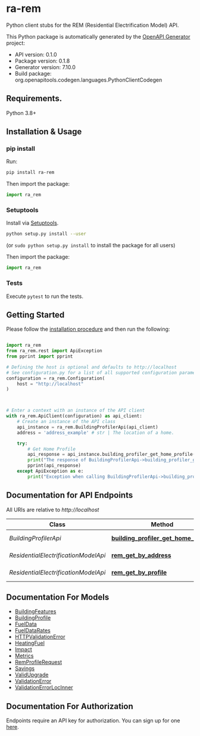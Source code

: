 # ra-rem
Python client stubs for the REM (Residential Electrification Model) API.

This Python package is automatically generated by the [OpenAPI Generator](https://openapi-generator.tech) project:

- API version: 0.1.0
- Package version: 0.1.8
- Generator version: 7.10.0
- Build package: org.openapitools.codegen.languages.PythonClientCodegen

## Requirements.

Python 3.8+

## Installation & Usage
### pip install

Run:
```sh
pip install ra-rem
```

Then import the package:
```python
import ra_rem
```

### Setuptools

Install via [Setuptools](http://pypi.python.org/pypi/setuptools).

```sh
python setup.py install --user
```
(or `sudo python setup.py install` to install the package for all users)

Then import the package:
```python
import ra_rem
```

### Tests

Execute `pytest` to run the tests.

## Getting Started

Please follow the [installation procedure](#installation--usage) and then run the following:

```python

import ra_rem
from ra_rem.rest import ApiException
from pprint import pprint

# Defining the host is optional and defaults to http://localhost
# See configuration.py for a list of all supported configuration parameters.
configuration = ra_rem.Configuration(
    host = "http://localhost"
)



# Enter a context with an instance of the API client
with ra_rem.ApiClient(configuration) as api_client:
    # Create an instance of the API class
    api_instance = ra_rem.BuildingProfilerApi(api_client)
    address = 'address_example' # str | The location of a home.

    try:
        # Get Home Profile
        api_response = api_instance.building_profiler_get_home_profile(address)
        print("The response of BuildingProfilerApi->building_profiler_get_home_profile:\n")
        pprint(api_response)
    except ApiException as e:
        print("Exception when calling BuildingProfilerApi->building_profiler_get_home_profile: %s\n" % e)

```

## Documentation for API Endpoints

All URIs are relative to *http://localhost*

Class | Method | HTTP request | Description
------------ | ------------- | ------------- | -------------
*BuildingProfilerApi* | [**building_profiler_get_home_profile**](docs/BuildingProfilerApi.md#building_profiler_get_home_profile) | **GET** /api/v1/building_profiler/home | Get Home Profile
*ResidentialElectrificationModelApi* | [**rem_get_by_address**](docs/ResidentialElectrificationModelApi.md#rem_get_by_address) | **GET** /api/v1/rem/address | Get By Address
*ResidentialElectrificationModelApi* | [**rem_get_by_profile**](docs/ResidentialElectrificationModelApi.md#rem_get_by_profile) | **POST** /api/v1/rem/profile | Get By Profile


## Documentation For Models

 - [BuildingFeatures](docs/BuildingFeatures.md)
 - [BuildingProfile](docs/BuildingProfile.md)
 - [FuelData](docs/FuelData.md)
 - [FuelDataRates](docs/FuelDataRates.md)
 - [HTTPValidationError](docs/HTTPValidationError.md)
 - [HeatingFuel](docs/HeatingFuel.md)
 - [Impact](docs/Impact.md)
 - [Metrics](docs/Metrics.md)
 - [RemProfileRequest](docs/RemProfileRequest.md)
 - [Savings](docs/Savings.md)
 - [ValidUpgrade](docs/ValidUpgrade.md)
 - [ValidationError](docs/ValidationError.md)
 - [ValidationErrorLocInner](docs/ValidationErrorLocInner.md)


<a id="documentation-for-authorization"></a>
## Documentation For Authorization

Endpoints require an API key for authorization. You can sign up for one [here](https://homes.rewiringamerica.org/api/developer-login).